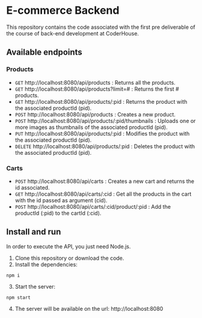 # E-commerce Backend

This repository contains the code associated with the first pre deliverable of the course of back-end development at CoderHouse.

## Available endpoints

### Products

-   `GET` http://localhost:8080/api/products : Returns all the products.
-   `GET` http://localhost:8080/api/products?limit=# : Returns the first # products.
-   `GET` http://localhost:8080/api/products/:pid : Returns the product with the associated productId (pid).
-   `POST` http://localhost:8080/api/products : Creates a new product.
-   `POST` http://localhost:8080/api/products/:pid/thumbnails : Uploads one or more images as thumbnails of the associated productId (pid).
-   `PUT` http://localhost:8080/api/products/:pid : Modifies the product with the associated productId (pid).
-   `DELETE` http://localhost:8080/api/products/:pid : Deletes the product with the associated productId (pid).

### Carts

-   `POST` http://localhost:8080/api/carts : Creates a new cart and returns the id associated.
-   `GET` http://localhost:8080/api/carts/:cid : Get all the products in the cart with the id passed as argument (cid).
-   `POST` http://localhost:8080/api/carts/:cid/product/:pid : Add the productId (:pid) to the cartId (:cid).

## Install and run

In order to execute the API, you just need Node.js.

1. Clone this repository or download the code.
2. Install the dependencies:

```
npm i
```

3. Start the server:

```
npm start
```

4. The server will be available on the url: http://localhost:8080
